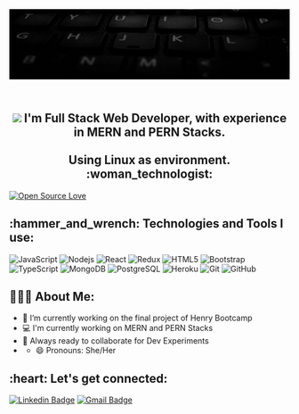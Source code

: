 <img  src="https://github.com/bio-clau/bio-clau/blob/main/HI!%20I'M%20CLAUDIA.gif" atl="hello world"/>

<h2 align="center">
 <abc>
  <br> <img src="https://user-images.githubusercontent.com/42378118/110234147-e3259600-7f4e-11eb-95be-0c4047144dea.gif" width="30"> I'm Full Stack Web Developer, with experience in MERN and PERN Stacks.<br>
  <br>Using Linux as environment. :woman_technologist:<br>
 </abc>
</h2> 

[![Open Source Love](https://badges.frapsoft.com/os/v1/open-source.svg?v=102)](https://github.com/ellerbrock/open-source-badge/)

<h2 align="left">:hammer_and_wrench: Technologies and Tools I use:</h2>

![JavaScript](https://img.shields.io/badge/-JavaScript-black?style=flat-square&logo=javascript)
![Nodejs](https://img.shields.io/badge/-Nodejs-black?style=flat-square&logo=Node.js)
![React](https://img.shields.io/badge/-React-black?style=flat-square&logo=react)
![Redux](https://img.shields.io/badge/-Redux-black?style=flat-square&logo=redux)
![HTML5](https://img.shields.io/badge/-HTML5-E34F26?style=flat-square&logo=html5&logoColor=white)
![Bootstrap](https://img.shields.io/badge/-Bootstrap-563D7C?style=flat-square&logo=bootstrap)
![TypeScript](https://img.shields.io/badge/-TypeScript-007ACC?style=flat-square&logo=typescript)
![MongoDB](https://img.shields.io/badge/-MongoDB-black?style=flat-square&logo=mongodb)
![PostgreSQL](https://img.shields.io/badge/-PostgreSQL-336791?style=flat-square&logo=postgresql)
![Heroku](https://img.shields.io/badge/-Heroku-430098?style=flat-square&logo=heroku)
![Git](https://img.shields.io/badge/-Git-black?style=flat-square&logo=git)
![GitHub](https://img.shields.io/badge/-GitHub-181717?style=flat-square&logo=github)

<h2 align="left">👨🏻‍💻 About Me:</h2>

- :seedling: I’m currently working on the final project of Henry Bootcamp
- :computer: I'm currently working on MERN and PERN Stacks
- :rocket: Always ready to collaborate for Dev Experiments
- - 😄 Pronouns: She/Her


<h2 align="left">:heart: Let's get connected:</h2>

[![Linkedin Badge](https://img.shields.io/badge/-clauneme-blue?style=flat-square&logo=Linkedin&logoColor=white&link=https://www.linkedin.com/in/clauneme/)](https://www.linkedin.com/in/clauneme/)
[![Gmail Badge](https://img.shields.io/badge/-clau.neme@gmail.com-c14438?style=flat-square&logo=Gmail&logoColor=white&link=mailto:clau.neme@gmail.com)](mailto:clau.neme@gmail.com)
